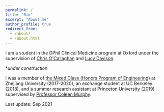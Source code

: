 ```yaml
---
permalink: /
title: "Bio"
excerpt: "About me"
author_profile: true
redirect_from: 
  - /about/
  - /about.html
---
```



I am a student in the DPhil Clinical Medicine program at Oxford under the supervision of [Chris O'Callaghan](https://www.ndm.ox.ac.uk/team/chris-ocallaghan) and [Lucy Davison](https://www.rvc.ac.uk/about/our-people/lucy-davison).

**under construction*

I was a member of [the Mixed Class (Honors Program of Engineering)](http://ckc.zju.edu.cn/ckcen/34928/list.htm) at Zhejiang University (2017-2020), an exchange student at UC Berkeley (2018), and a summer research assistant at Princeton University (2019) supervised by [Professor Coleen Murphy](https://murphylab.princeton.edu/).

Last update: Sep 2021
